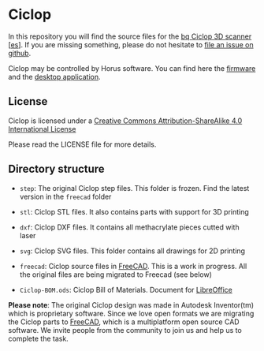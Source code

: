 # Ciclop

In this repository you will find the source files for the [bq Ciclop 3D scanner](http://diwo.bq.com/en/tag/ciclop) [[es](http://diwo.bq.com/tag/ciclop)]. If you are missing something, please do not hesitate to [file an issue on github](https://github.com/bq/ciclop/issues).

Ciclop may be controlled by Horus software. You can find here the [firmware](https://github.com/bq/horus-fw) and the [desktop application](https://github.com/bq/horus).

## License 

Ciclop is licensed under a [Creative Commons Attribution-ShareAlike 4.0 International License](http://creativecommons.org/licenses/by-sa/4.0/)

Please read the LICENSE file for more details.

## Directory structure

 * `step`: The original Ciclop step files. This folder is frozen. Find the latest version in the `freecad` folder

 * `stl`: Ciclop STL files. It also contains parts with support for 3D printing

 * `dxf`: Ciclop DXF files. It contains all methacrylate pieces cutted with laser

 * `svg`: Ciclop SVG files. This folder contains all drawings for 2D printing

 * `freecad`: Ciclop source files in [FreeCAD](http://www.freecadweb.org/). This is a work in progress. All the original files are being migrated to Freecad (see below)

 * `Ciclop-BOM.ods`: Ciclop Bill of Materials. Document for [LibreOffice](https://www.libreoffice.org/)

**Please note**: The original Ciclop design was made in Autodesk Inventor(tm) which is proprietary software. Since we love open formats we are migrating the Ciclop parts to [FreeCAD](http://www.freecadweb.org/), which is a multiplatform open source CAD software. We invite people from the community to join us and help us to complete the task.
